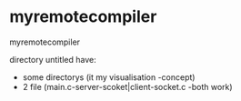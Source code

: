 # myremotecompiler
myremotecompiler

directory untitled have:

- some directorys (it my visualisation -concept)
- 2 file (main.c-server-scoket|client-socket.c -both work)
